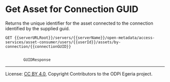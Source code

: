 <!-- SPDX-License-Identifier: CC-BY-4.0 -->
<!-- Copyright Contributors to the ODPi Egeria project. -->

# Get Asset for Connection GUID

Returns the unique identifier for the asset connected to the connection identified by the supplied guid.

```
GET {{serverURLRoot}}/servers/{{serverName}}/open-metadata/access-services/asset-consumer/users/{{userId}}/assets/by-connection/{{connectionGUID}}

       
        GUIDResponse 
```

----
License: [CC BY 4.0](https://creativecommons.org/licenses/by/4.0/),
Copyright Contributors to the ODPi Egeria project.